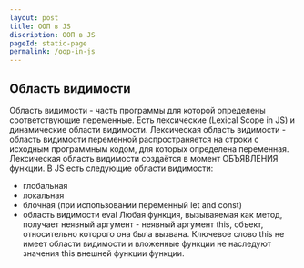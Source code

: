 ```yaml
---
layout: post
title: ООП в JS
discription: ООП в JS
pageId: static-page
permalink: /oop-in-js
---
```


## Область видимости

Область видимости - часть программы для которой определены соответствующие переменные.
Есть лексические (Lexical Scope in JS) и динамические области видимости.
Лексическая область видимости - область видимости переменной распространяется на строки с исходным программным кодом, для которых определена переменная.
Лексическая область видимости создаётся в момент ОБЪЯВЛЕНИЯ функции.
В JS есть следующие области видимости:
- глобальная
- локальная
- блочная (при использовании переменный let and const)
- область видимости eval
Любая функция, вызываяемая как метод, получает неявный аргумент - неявный аргумент this, объект, относительно которого она была вызвана.
Ключевое слово this не имеет области видимости и вложенные функции не наследуют значения this внешней функции функции.

